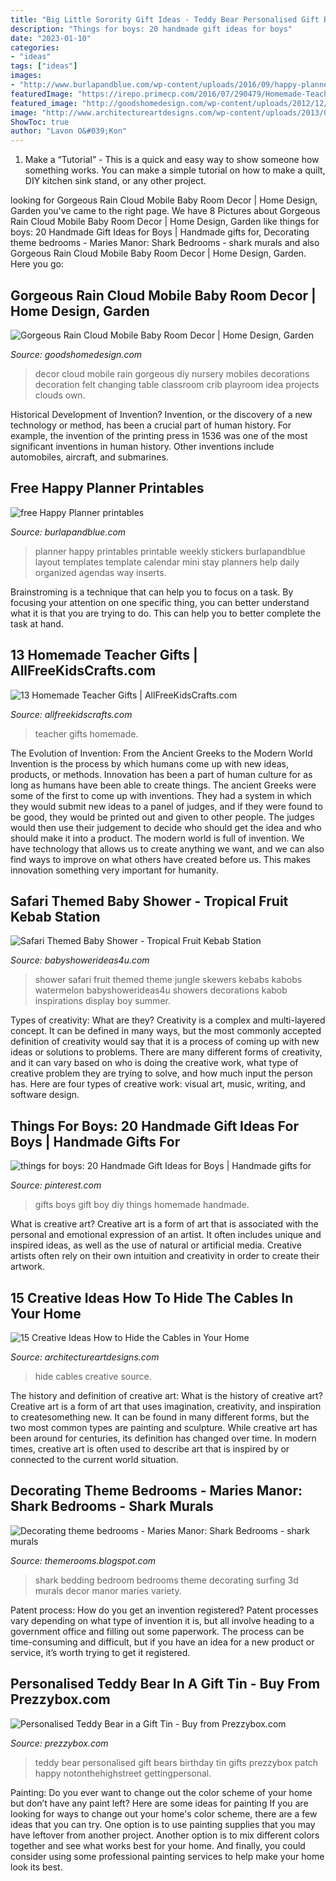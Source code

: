 ```yaml
---
title: "Big Little Sorority Gift Ideas - Teddy Bear Personalised Gift Bears Birthday Tin Gifts Prezzybox Patch Happy Notonthehighstreet Gettingpersonal"
description: "Things for boys: 20 handmade gift ideas for boys"
date: "2023-01-10"
categories:
- "ideas"
tags: ["ideas"]
images:
- "http://www.burlapandblue.com/wp-content/uploads/2016/09/happy-planner.jpg"
featuredImage: "https://irepo.primecp.com/2016/07/290479/Homemade-Teacher-Gifts-Collage_ExtraLarge800_ID-1766726.jpg?v=1766726"
featured_image: "http://goodshomedesign.com/wp-content/uploads/2012/12/Gorgeous-baby-room-decor-1.jpg"
image: "http://www.architectureartdesigns.com/wp-content/uploads/2013/07/155.jpg"
ShowToc: true
author: "Lavon O&#039;Kon"
---
```



1. Make a “Tutorial” - This is a quick and easy way to show someone how something works. You can make a simple tutorial on how to make a quilt, DIY kitchen sink stand, or any other project. 

	

		
looking for Gorgeous Rain Cloud Mobile Baby Room Decor | Home Design, Garden you've came to the right page. We have 8 Pictures about Gorgeous Rain Cloud Mobile Baby Room Decor | Home Design, Garden like things for boys: 20 Handmade Gift Ideas for Boys | Handmade gifts for, Decorating theme bedrooms - Maries Manor: Shark Bedrooms - shark murals and also Gorgeous Rain Cloud Mobile Baby Room Decor | Home Design, Garden. Here you go:
		
    
## Gorgeous Rain Cloud Mobile Baby Room Decor | Home Design, Garden

<img loading=lazy src="http://goodshomedesign.com/wp-content/uploads/2012/12/Gorgeous-baby-room-decor-1.jpg" onerror="this.onerror=null;this.src='https://tse1.mm.bing.net/th?id=OIP.0WzUX4dpERKCTlPQkeNZjgHaK_&amp;pid=15.1';" alt="Gorgeous Rain Cloud Mobile Baby Room Decor | Home Design, Garden">

_Source: goodshomedesign.com_

>decor cloud mobile rain gorgeous diy nursery mobiles decorations decoration felt changing table classroom crib playroom idea projects clouds own. 

	

Historical Development of Invention?
Invention, or the discovery of a new technology or method, has been a crucial part of human history. For example, the invention of the printing press in 1536 was one of the most significant inventions in human history. Other inventions include automobiles, aircraft, and submarines.

    
## Free Happy Planner Printables

<img loading=lazy src="http://www.burlapandblue.com/wp-content/uploads/2016/09/happy-planner.jpg" onerror="this.onerror=null;this.src='https://tse4.mm.bing.net/th?id=OIP.MtQv67hpxUKtS650--TmDwHaJQ&amp;pid=15.1';" alt="free Happy Planner printables">

_Source: burlapandblue.com_

>planner happy printables printable weekly stickers burlapandblue layout templates template calendar mini stay planners help daily organized agendas way inserts. 

	

Brainstroming is a technique that can help you to focus on a task. By focusing your attention on one specific thing, you can better understand what it is that you are trying to do. This can help you to better complete the task at hand.

    
## 13 Homemade Teacher Gifts | AllFreeKidsCrafts.com

<img loading=lazy src="https://irepo.primecp.com/2016/07/290479/Homemade-Teacher-Gifts-Collage_ExtraLarge800_ID-1766726.jpg?v=1766726" onerror="this.onerror=null;this.src='https://tse2.mm.bing.net/th?id=OIP.3aPh_5KzmQLqKewQ4adyNwHaLG&amp;pid=15.1';" alt="13 Homemade Teacher Gifts | AllFreeKidsCrafts.com">

_Source: allfreekidscrafts.com_

>teacher gifts homemade. 

	

The Evolution of Invention: From the Ancient Greeks to the Modern World
Invention is the process by which humans come up with new ideas, products, or methods. Innovation has been a part of human culture for as long as humans have been able to create things. The ancient Greeks were some of the first to come up with inventions. They had a system in which they would submit new ideas to a panel of judges, and if they were found to be good, they would be printed out and given to other people. The judges would then use their judgement to decide who should get the idea and who should make it into a product.
The modern world is full of invention. We have technology that allows us to create anything we want, and we can also find ways to improve on what others have created before us. This makes innovation something very important for humanity.

    
## Safari Themed Baby Shower - Tropical Fruit Kebab Station

<img loading=lazy src="https://babyshowerideas4u.com/wp-content/uploads/2014/05/safari-baby-shower-ideas-food-ideas-fruit-kebabs.jpg" onerror="this.onerror=null;this.src='https://tse3.mm.bing.net/th?id=OIP.Bbew9QhRBBtuWRka4XXfUwHaLJ&amp;pid=15.1';" alt="Safari Themed Baby Shower - Tropical Fruit Kebab Station">

_Source: babyshowerideas4u.com_

>shower safari fruit themed theme jungle skewers kebabs kabobs watermelon babyshowerideas4u showers decorations kabob inspirations display boy summer. 

	

Types of creativity: What are they?
Creativity is a complex and multi-layered concept. It can be defined in many ways, but the most commonly accepted definition of creativity would say that it is a process of coming up with new ideas or solutions to problems. There are many different forms of creativity, and it can vary based on who is doing the creative work, what type of creative problem they are trying to solve, and how much input the person has. Here are four types of creative work: visual art, music, writing, and software design.

    
## Things For Boys: 20 Handmade Gift Ideas For Boys | Handmade Gifts For

<img loading=lazy src="https://i.pinimg.com/736x/32/06/4a/32064a2abb3a48b8feb3c3c7b884afc8--baby-boy-diy-gifts-gifts-for-boys.jpg" onerror="this.onerror=null;this.src='https://tse4.mm.bing.net/th?id=OIP.ex7ldBZaIsp4tgsJqnJCCQAAAA&amp;pid=15.1';" alt="things for boys: 20 Handmade Gift Ideas for Boys | Handmade gifts for">

_Source: pinterest.com_

>gifts boys gift boy diy things homemade handmade. 

	

What is creative art?
Creative art is a form of art that is associated with the personal and emotional expression of an artist. It often includes unique and inspired ideas, as well as the use of natural or artificial media. Creative artists often rely on their own intuition and creativity in order to create their artwork.

    
## 15 Creative Ideas How To Hide The Cables In Your Home

<img loading=lazy src="http://www.architectureartdesigns.com/wp-content/uploads/2013/07/155.jpg" onerror="this.onerror=null;this.src='https://tse3.mm.bing.net/th?id=OIP.lj4GEGIsZSHJL2qo6X4h2gHaI8&amp;pid=15.1';" alt="15 Creative Ideas How to Hide the Cables in Your Home">

_Source: architectureartdesigns.com_

>hide cables creative source. 

	

The history and definition of creative art: What is the history of creative art?
Creative art is a form of art that uses imagination, creativity, and inspiration to createsomething new. It can be found in many different forms, but the two most common types are painting and sculpture. While creative art has been around for centuries, its definition has changed over time. In modern times, creative art is often used to describe art that is inspired by or connected to the current world situation.

    
## Decorating Theme Bedrooms - Maries Manor: Shark Bedrooms - Shark Murals

<img loading=lazy src="https://4.bp.blogspot.com/-ki9hugJxdis/VgPwvlIpRzI/AAAAAAAAdHM/mqdbpmz2Mgo/s1600/Shark%2BAttack%2BComforter%2BSet.jpg" onerror="this.onerror=null;this.src='https://tse2.mm.bing.net/th?id=OIP.VNgdiEoZxP0cflIz1PtzHQHaIH&amp;pid=15.1';" alt="Decorating theme bedrooms - Maries Manor: Shark Bedrooms - shark murals">

_Source: themerooms.blogspot.com_

>shark bedding bedroom bedrooms theme decorating surfing 3d murals decor manor maries variety. 

	

Patent process: How do you get an invention registered?
Patent processes vary depending on what type of invention it is, but all involve heading to a government office and filling out some paperwork. The process can be time-consuming and difficult, but if you have an idea for a new product or service, it’s worth trying to get it registered.

    
## Personalised Teddy Bear In A Gift Tin - Buy From Prezzybox.com

<img loading=lazy src="https://cdn.prezzybox.com/Images/20727.jpg" onerror="this.onerror=null;this.src='https://tse1.mm.bing.net/th?id=OIP.w3z0JD8lDa8Sg_rSVpzd_QHaHa&amp;pid=15.1';" alt="Personalised Teddy Bear in a Gift Tin - Buy from Prezzybox.com">

_Source: prezzybox.com_

>teddy bear personalised gift bears birthday tin gifts prezzybox patch happy notonthehighstreet gettingpersonal. 

	

Painting: Do you ever want to change out the color scheme of your home but don’t have any paint left? Here are some ideas for painting
If you are looking for ways to change out your home's color scheme, there are a few ideas that you can try. One option is to use painting supplies that you may have leftover from another project. Another option is to mix different colors together and see what works best for your home. And finally, you could consider using some professional painting services to help make your home look its best.

